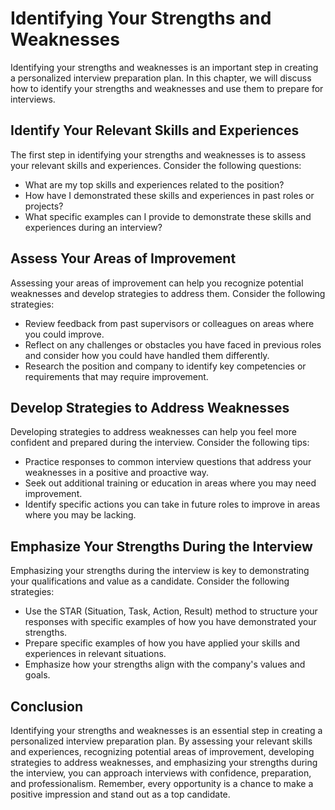 Identifying Your Strengths and Weaknesses
===================================================================================================

Identifying your strengths and weaknesses is an important step in creating a personalized interview preparation plan. In this chapter, we will discuss how to identify your strengths and weaknesses and use them to prepare for interviews.

Identify Your Relevant Skills and Experiences
---------------------------------------------

The first step in identifying your strengths and weaknesses is to assess your relevant skills and experiences. Consider the following questions:

* What are my top skills and experiences related to the position?
* How have I demonstrated these skills and experiences in past roles or projects?
* What specific examples can I provide to demonstrate these skills and experiences during an interview?

Assess Your Areas of Improvement
--------------------------------

Assessing your areas of improvement can help you recognize potential weaknesses and develop strategies to address them. Consider the following strategies:

* Review feedback from past supervisors or colleagues on areas where you could improve.
* Reflect on any challenges or obstacles you have faced in previous roles and consider how you could have handled them differently.
* Research the position and company to identify key competencies or requirements that may require improvement.

Develop Strategies to Address Weaknesses
----------------------------------------

Developing strategies to address weaknesses can help you feel more confident and prepared during the interview. Consider the following tips:

* Practice responses to common interview questions that address your weaknesses in a positive and proactive way.
* Seek out additional training or education in areas where you may need improvement.
* Identify specific actions you can take in future roles to improve in areas where you may be lacking.

Emphasize Your Strengths During the Interview
---------------------------------------------

Emphasizing your strengths during the interview is key to demonstrating your qualifications and value as a candidate. Consider the following strategies:

* Use the STAR (Situation, Task, Action, Result) method to structure your responses with specific examples of how you have demonstrated your strengths.
* Prepare specific examples of how you have applied your skills and experiences in relevant situations.
* Emphasize how your strengths align with the company's values and goals.

Conclusion
----------

Identifying your strengths and weaknesses is an essential step in creating a personalized interview preparation plan. By assessing your relevant skills and experiences, recognizing potential areas of improvement, developing strategies to address weaknesses, and emphasizing your strengths during the interview, you can approach interviews with confidence, preparation, and professionalism. Remember, every opportunity is a chance to make a positive impression and stand out as a top candidate.
